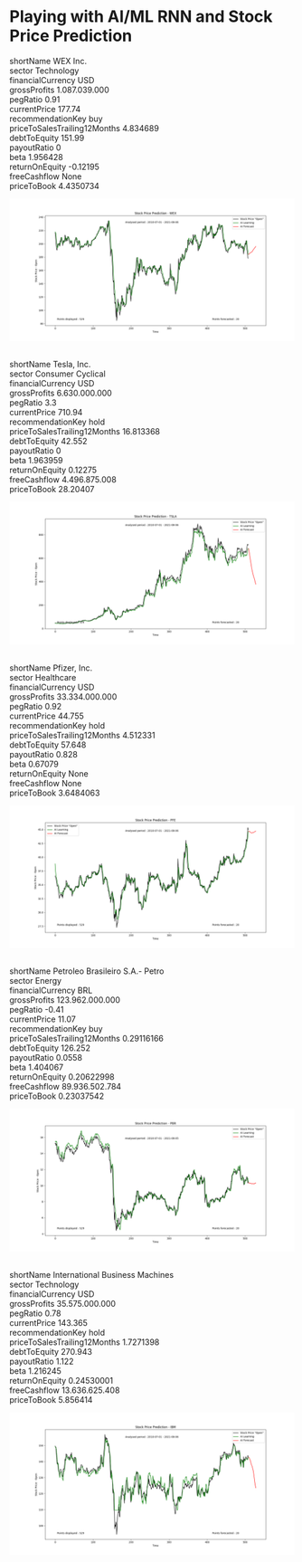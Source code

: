 # Playing with AI/ML RNN and Stock Price Prediction

shortName WEX Inc.  
sector Technology  
financialCurrency USD  
grossProfits 1.087.039.000  
pegRatio 0.91  
currentPrice 177.74  
recommendationKey buy  
priceToSalesTrailing12Months 4.834689  
debtToEquity 151.99  
payoutRatio 0  
beta 1.956428  
returnOnEquity -0.12195  
freeCashflow None  
priceToBook 4.4350734  

![Screenshot](plot_WEX.png)  

##  

shortName Tesla, Inc.  
sector Consumer Cyclical  
financialCurrency USD  
grossProfits 6.630.000.000  
pegRatio 3.3  
currentPrice 710.94  
recommendationKey hold  
priceToSalesTrailing12Months 16.813368  
debtToEquity 42.552  
payoutRatio 0  
beta 1.963959  
returnOnEquity 0.12275  
freeCashflow 4.496.875.008  
priceToBook 28.20407  

![Screenshot](plot_TSLA.png) 

##  

shortName Pfizer, Inc.  
sector Healthcare  
financialCurrency USD  
grossProfits 33.334.000.000  
pegRatio 0.92  
currentPrice 44.755  
recommendationKey hold  
priceToSalesTrailing12Months 4.512331  
debtToEquity 57.648  
payoutRatio 0.828  
beta 0.67079  
returnOnEquity None  
freeCashflow None  
priceToBook 3.6484063  

![Screenshot](plot_PFE.png) 

##

shortName Petroleo Brasileiro S.A.- Petro  
sector Energy  
financialCurrency BRL  
grossProfits 123.962.000.000  
pegRatio -0.41  
currentPrice 11.07  
recommendationKey buy  
priceToSalesTrailing12Months 0.29116166  
debtToEquity 126.252  
payoutRatio 0.0558  
beta 1.404067  
returnOnEquity 0.20622998  
freeCashflow 89.936.502.784  
priceToBook 0.23037542  

![Screenshot](plot_PBR.png) 

##

shortName International Business Machines  
sector Technology  
financialCurrency USD  
grossProfits 35.575.000.000  
pegRatio 0.78  
currentPrice 143.365  
recommendationKey hold  
priceToSalesTrailing12Months 1.7271398  
debtToEquity 270.943  
payoutRatio 1.122  
beta 1.216245  
returnOnEquity 0.24530001  
freeCashflow 13.636.625.408  
priceToBook 5.856414  

![Screenshot](plot_IBM.png) 
